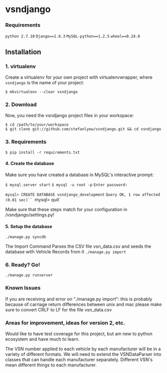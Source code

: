 # vsndjango

### Requirements

`python 2.7.10`
`Django==1.8.3`
`MySQL-python==1.2.5`
`wheel==0.24.0`

## Installation

### 1. virtualenv
Create a virtualenv for your own project with virtualenvwrapper, where `vsndjango` is the name of your project:

`$ mkvirtualenv --clear vsndjango`

### 2. Download
Now, you need the vsndjango project files in your workspace:

    $ cd /path/to/your/workspace
    $ git clone git://github.com/stefanlyew/vsndjango.git && cd vsndjango

### 3. Requirements

`$ pip install -r requirements.txt`

#### 4. Create the database
Make sure you have created a database in MySQL's interactive prompt:

`$ mysql.server start`
`$ mysql -u root -p`
`Enter password:`

`mysql> CREATE DATABASE vsndjango_development`
`Query OK, 1 row affected (0.01 sec)``
`mysql> quit`

Make sure that these steps match for your configuration in /vsndjango/settings.py!

#### 5. Setup the database
`./manage.py syncdb`

The Import Command Parses the CSV file vsn_data.csv and seeds the database with
Vehicle Records from it
`./manage.py import`

### 6. Ready? Go!
`./manage.py runserver`

### Known Issues
If you are receiving and error on "./manage.py import":
this is probably because of carriage return differences between unix and mac
please make sure to convert CRLF to LF for the file vsn_data.csv

### Areas for improvement, ideas for version 2, etc.

Would like to have test coverage for this project, but am new to python
ecosystem and have much to learn.

The VSN number applied to each vehicle by each manufacturer will be in a variety
of different formats.  We will need to extend the VSNDataParser into classes
that can handle each manufacturer separately.  Different VSN's mean different
things to each manufacturer.



